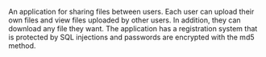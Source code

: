 An application for sharing files between users. Each user can upload their own files and view files uploaded by other users. In addition, they can download any file they want. The application has a registration system that is protected by SQL injections and passwords are encrypted with the md5 method.
